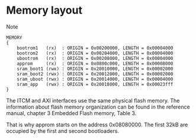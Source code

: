 # Memory layout

> [!NOTE]
> ```
> MEMORY
> {
>     bootrom1   (rx)  : ORIGIN = 0x00200000, LENGTH = 0x00004000
>     bootrom2   (rx)  : ORIGIN = 0x00204000, LENGTH = 0x00004000
>     ubootrom   (rx)  : ORIGIN = 0x00208000, LENGTH = 0x00004000
>     approm     (rx)  : ORIGIN = 0x0800c000, LENGTH = 0x00008000
>     sram_boot1 (rwx) : ORIGIN = 0x20010000, LENGTH = 0x00002000
>     sram_boot2 (rwx) : ORIGIN = 0x20012000, LENGTH = 0x00002000
>     sram_uboot (rwx) : ORIGIN = 0x20014000, LENGTH = 0x00004000
>     sram_app   (rwx) : ORIGIN = 0x20018000, LENGTH = 0x00023fff
> }
> ```
>
> The ITCM and AXI interfaces use the same physical flash memory. The information
> about flash memory organization can be found in the reference manual, chapter 3
> Embedded Flash memory, Table 3.
>
> That is why approm starts on the address 0x08080000. The first 32kB are occupied by
> the first and second bootloaders.
